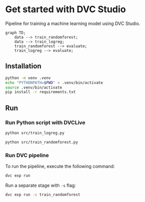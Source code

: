 # Get started with DVC Studio

Pipeline for training a machine learning model using DVC Studio.

```mermaid
graph TD;
    data --> train_randomforest;
    data --> train_logreg;
    train_randomforest --> evaluate;
    train_logreg --> evaluate;
```

## Installation

```bash
python -m venv .venv
echo "PYTHONPATH=$PWD" > .venv/bin/activate
source .venv/bin/activate
pip install -r requirements.txt
```

## Run

### Run Python script with DVCLive 

```bash
python src/train_logreg.py
```

```bash
python src/train_randomforest.py
```

### Run DVC pipeline 

To run the pipeline, execute the following command:

```bash
dvc exp run
```

Run a separate stage with `-s` flag:

```bash
dvc exp run -s train_randomforest
```
